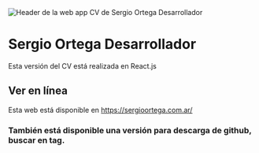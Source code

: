<image src="/readme-img.jpg" alt="Header de la web app CV de Sergio Ortega Desarrollador">

# Sergio Ortega Desarrollador

Esta versión del CV está realizada en React.js

## Ver en línea

Esta web está disponible en https://sergioortega.com.ar/

### También está disponible una versión para descarga de github, buscar en tag.
